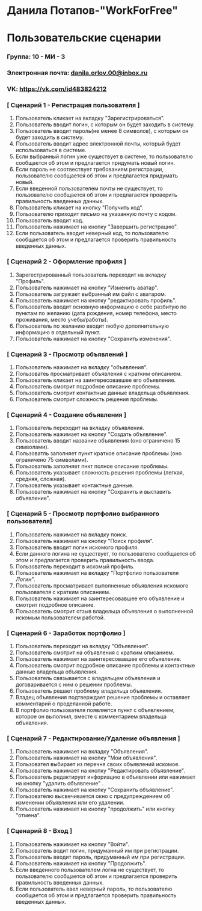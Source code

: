 # Данила Потапов-"WorkForFree"
# Пользовательские сценарии

### Группа: 10 - МИ - 3
### Электронная почта: danila.orlov.00@inbox.ru
### VK: https://vk.com/id483824212



### [ Сценарий 1 - Регистрация пользователя ]

1. Пользователь кликает на вкладку "Зарегистрироваться".
2. Пользователь вводит логин, с которым он будет заходить в систему.
3. Пользователь вводит пароль(не менее 8 символов), с которым он будет заходить в систему.
4. Пользователь вводит адрес электронной почты, который будет использоваться в системе.
5. Если выбранный логин уже существует в системе, то пользователю сообщается об этом и предлагается придумать новый логин.
6. Если пароль не соотвествует требованиям регистрации, пользователю сообщается об этом и предлагается придумать новый.
7. Если введенной пользователем почты не существует, то пользователю сообщается об этом и предлагается проверить правильность введенных данных.
8. Пользователь кликает на кнопку "Получить код".
9. Пользователю приходит письмо на указанную почту с кодом.
9. Пользователь вводит код.
10. Пользователь нажимает на кнопку "Завершить регистрацию".
11. Если пользователь вводит неверный код, то пользователю сообщается об этом и предлагается проверить правильность введенных данных.

### [ Сценарий 2 - Оформление профиля ]

1. Зарегестрированный пользователь переходит на вкладку "Профиль".
2. Пользователь нажимает на кнопку "Изменить аватар".
3. Пользователь загружает выбранный им файл с аватаром.
4. Пользователь нажимает на кнопку "редактировать профиль".
5. Пользователь вводит основную информацию о себе разбитую по пунктам по желанию (дата рождения, номер телефона, место проживания, место учебы/работы).
6. Пользователь по желанию вводит любую дополнительную информацию в отдельный пункт.
7. Пользователь нажимает на кнопку "Сохранить изменения".

### [ Сценарий 3 - Просмотр объявлений ]
1. Пользователь нажимает на вкладку "объявления".
2. Пользоватеь просматривает объявления с кратким описанием.
3. Пользователь кликает на заинтересовавшее его объявление.
4. Пользователь смотрит подробное описание проблемы.
5. Пользователь смотрит контактные данные владельца объявления.
6. Пользователь смотрит сложность решения проблемы.

### [ Сценарий 4 - Создание объявления ]

1. Пользователь переходит на вкладку объявления.
2. Пользователь нажимает на кнопку "Создать объявление".
3. Пользователь вводит название объявления (оно ограничено 15 символами).
4. Пользоватль заполняет пункт краткое описание проблемы (оно ограничено 75 символами).
5. Пользователь заполняет пнкт полное описание проблемы.
6. Пользователь указывает сложность решения проблемы (легкая, средняя, сложная).
7. Пользователь указывает контактные данные.
8. Пользователь нажимает на кнопку "Сохранить и выставить объявление".

### [ Сценарий 5 - Просмотр портфолио выбранного пользователя]

1. Пользователь нажимает на вкладку поиск.
2. Пользователь нажимает на кнопку "Поиск профиля".
3. Пользователь вводит логин искомого профиля.
4. Если данного логина не существует, то пользователю сообщается об этом и предлагается проверить правильность ввода.
5. Пользователь переходит в искомый профиль.
6. Пользователь нажимает на вкладку "Портфолио пользователя _Логин_".
7. Пользователь просматривает выполненные объявления искомого пользователя с кратким описанием.
8. Пользователь нажимает на заинтересовавшее его объявление и смотрит подробное описание.
9. Пользователь смотрит отзыв владельца объявления о выполненной искомым пользователем работой.

### [ Сценарий 6 - Заработок портфолио ]

1. Пользователь переходит на вкладку "Объявления".
2. Пользователь смотрит на объявления с кратким описанием.
3. Пользователь нажимает на заинтересовавшее его объявление.
4. Пользователь смотрит подробное описание проблемы и контактные данные владельца объявления.
5. Пользователь связывается с владельцем объявления и договаривается с ним о решении проблемы.
6. Пользователь решает проблему владельца объявления.
7. Владец объявления подтверждает решение проблемы и оставляет комментарий о проделанной работе.
8. В портфолио пользователя появляется пункт с объявлением, которое он выполнил, вместе с комментарием владельца объявления.

### [ Сценарий 7 - Редактирование/Удаление объявления ]

1. Пользователь нажимает на вкладку "Объявления".
2. Пользователь нажимает на кнопку "Мои объявления".
3. Пользовател выбирает из перечня своих объявлений искомое.
4. Пользователь нажимает на кнопку "Редактировать объявление".
5. Пользователь редактирует инфориацию в объявлении или нажимает на кнопку "удалить объявление" .
6. Пользователь нажимает на кнопку "Cохранить объявление".
7. Пользователю высвечивается окно с предупреждением об изменении объявления или его удалении.
8. Пользователь нажимает на кнопку "продолжить" или кнопку "отмена".

### [ Сценарий 8 - Вход ]

1. Пользователь нажимает на кнопку "Войти".
2. Пользователь водит логин, придуманный им при регистрации.
3. Пользователь вводит пароль, придуманный им при регистрации.
4. Пользователь нажимает на кнопку "Продолжить".
5. Если введенного пользователем логна не существует, то пользователю сообщается об этом и предлагается проверить правильность введенных данных.
6. Если пользователь ввел неверный пароль, то пользователю сообщается об этом и предлагается проверить правильность введенных данных.






